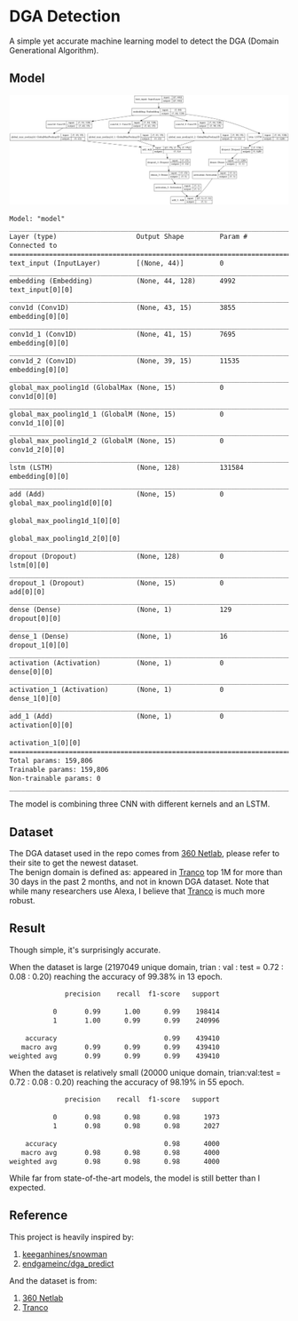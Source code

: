 # DGA Detection
A simple yet accurate machine learning model to detect the DGA (Domain Generational Algorithm).

## Model
![](model.png)
```
Model: "model"
__________________________________________________________________________________________________
Layer (type)                    Output Shape         Param #     Connected to                     
==================================================================================================
text_input (InputLayer)         [(None, 44)]         0                                            
__________________________________________________________________________________________________
embedding (Embedding)           (None, 44, 128)      4992        text_input[0][0]                 
__________________________________________________________________________________________________
conv1d (Conv1D)                 (None, 43, 15)       3855        embedding[0][0]                  
__________________________________________________________________________________________________
conv1d_1 (Conv1D)               (None, 41, 15)       7695        embedding[0][0]                  
__________________________________________________________________________________________________
conv1d_2 (Conv1D)               (None, 39, 15)       11535       embedding[0][0]                  
__________________________________________________________________________________________________
global_max_pooling1d (GlobalMax (None, 15)           0           conv1d[0][0]                     
__________________________________________________________________________________________________
global_max_pooling1d_1 (GlobalM (None, 15)           0           conv1d_1[0][0]                   
__________________________________________________________________________________________________
global_max_pooling1d_2 (GlobalM (None, 15)           0           conv1d_2[0][0]                   
__________________________________________________________________________________________________
lstm (LSTM)                     (None, 128)          131584      embedding[0][0]                  
__________________________________________________________________________________________________
add (Add)                       (None, 15)           0           global_max_pooling1d[0][0]       
                                                                 global_max_pooling1d_1[0][0]     
                                                                 global_max_pooling1d_2[0][0]     
__________________________________________________________________________________________________
dropout (Dropout)               (None, 128)          0           lstm[0][0]                       
__________________________________________________________________________________________________
dropout_1 (Dropout)             (None, 15)           0           add[0][0]                        
__________________________________________________________________________________________________
dense (Dense)                   (None, 1)            129         dropout[0][0]                    
__________________________________________________________________________________________________
dense_1 (Dense)                 (None, 1)            16          dropout_1[0][0]                  
__________________________________________________________________________________________________
activation (Activation)         (None, 1)            0           dense[0][0]                      
__________________________________________________________________________________________________
activation_1 (Activation)       (None, 1)            0           dense_1[0][0]                    
__________________________________________________________________________________________________
add_1 (Add)                     (None, 1)            0           activation[0][0]                 
                                                                 activation_1[0][0]               
==================================================================================================
Total params: 159,806
Trainable params: 159,806
Non-trainable params: 0
__________________________________________________________________________________________________

```

The model is combining three CNN with different kernels and an LSTM.

## Dataset
The DGA dataset used in the repo comes from [360 Netlab](https://data.netlab.360.com/dga/), please refer to their site to get the newest dataset.  
The benign domain is defined as: appeared in [Tranco](https://tranco-list.eu/) top 1M for more than 30 days in the past 2 months, and not in known DGA dataset. Note that while many researchers use Alexa, I believe that [Tranco](https://tranco-list.eu/methodology) is much more robust.

## Result
Though simple, it's surprisingly accurate.  

When the dataset is large (2197049 unique domain, trian : val : test = 0.72 : 0.08 : 0.20) reaching the accuracy of 99.38% in 13 epoch.  

```
              precision    recall  f1-score   support

           0       0.99      1.00      0.99    198414
           1       1.00      0.99      0.99    240996

    accuracy                           0.99    439410
   macro avg       0.99      0.99      0.99    439410
weighted avg       0.99      0.99      0.99    439410
```

When the dataset is relatively small (20000 unique domain, trian:val:test = 0.72 : 0.08 : 0.20) reaching the accuracy of 98.19% in 55 epoch.

```
              precision    recall  f1-score   support

           0       0.98      0.98      0.98      1973
           1       0.98      0.98      0.98      2027

    accuracy                           0.98      4000
   macro avg       0.98      0.98      0.98      4000
weighted avg       0.98      0.98      0.98      4000
```

While far from state-of-the-art models, the model is still better than I expected.

## Reference
This project is heavily inspired by:
1. [keeganhines/snowman](https://github.com/keeganhines/snowman/)
2. [endgameinc/dga_predict](https://github.com/endgameinc/dga_predict/)

And the dataset is from:
1. [360 Netlab](https://data.netlab.360.com/dga/)
2. [Tranco](https://tranco-list.eu/)